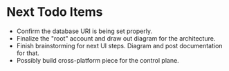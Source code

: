 # Next Todo Items

* Confirm the database URI is being set properly.
* Finalize the "root" account and draw out diagram for the architecture.
* Finish brainstorming for next UI steps. Diagram and post documentation for that.
* Possibly build cross-platform piece for the control plane.